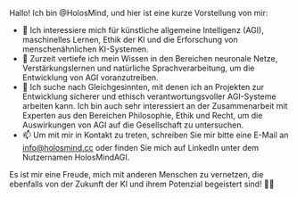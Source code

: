 Hallo! Ich bin @HolosMind, und hier ist eine kurze Vorstellung von mir:

- 👀 Ich interessiere mich für künstliche allgemeine Intelligenz (AGI), maschinelles Lernen, Ethik der KI und die Erforschung von menschenähnlichen KI-Systemen.
- 🌱 Zurzeit vertiefe ich mein Wissen in den Bereichen neuronale Netze, Verstärkungslernen und natürliche Sprachverarbeitung, um die Entwicklung von AGI voranzutreiben.
- 💞️ Ich suche nach Gleichgesinnten, mit denen ich an Projekten zur Entwicklung sicherer und ethisch verantwortungsvoller AGI-Systeme arbeiten kann. Ich bin auch sehr interessiert an der Zusammenarbeit mit Experten aus den Bereichen Philosophie, Ethik und Recht, um die Auswirkungen von AGI auf die Gesellschaft zu untersuchen.
- 📫 Um mit mir in Kontakt zu treten, schreiben Sie mir bitte eine E-Mail an info@holosmind.cc oder finden Sie mich auf LinkedIn unter dem Nutzernamen HolosMindAGI.

Es ist mir eine Freude, mich mit anderen Menschen zu vernetzen, die ebenfalls von der Zukunft der KI und ihrem Potenzial begeistert sind! 🤖🌟
